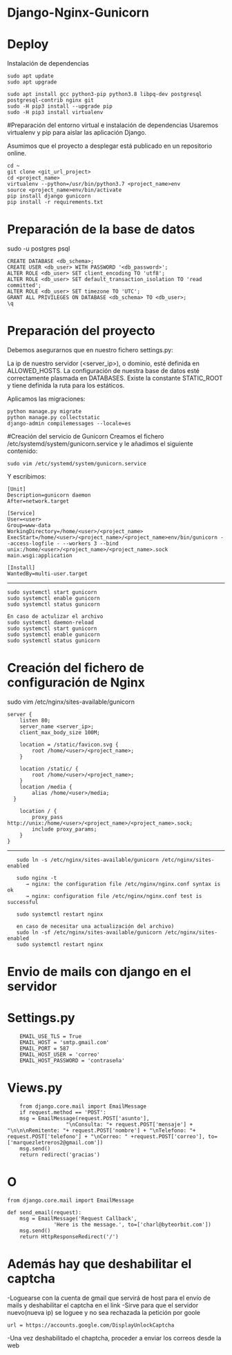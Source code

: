 # Django-Nginx-Gunicorn
# Deploy
Instalación de dependencias

    sudo apt update
    sudo apt upgrade

    sudo apt install gcc python3-pip python3.8 libpq-dev postgresql postgresql-contrib nginx git
    sudo -H pip3 install --upgrade pip
    sudo -H pip3 install virtualenv

#Preparación del entorno virtual e instalación de dependencias
Usaremos virtualenv y pip para aislar las aplicación Django.

Asumimos que el proyecto a desplegar está publicado en un repositorio online.


    cd ~
    git clone <git_url_project>
    cd <project_name>
    virtualenv --python=/usr/bin/python3.7 <project_name>env
    source <project_name>env/bin/activate
    pip install django gunicorn
    pip install -r requirements.txt

# Preparación de la base de datos

sudo -u postgres psql

    CREATE DATABASE <db_schema>;
    CREATE USER <db_user> WITH PASSWORD '<db_password>';
    ALTER ROLE <db_user> SET client_encoding TO 'utf8';
    ALTER ROLE <db_user> SET default_transaction_isolation TO 'read committed';
    ALTER ROLE <db_user> SET timezone TO 'UTC';
    GRANT ALL PRIVILEGES ON DATABASE <db_schema> TO <db_user>;
    \q


# Preparación del proyecto

Debemos asegurarnos que en nuestro fichero settings.py:

La ip de nuestro servidor (<server_ip>), o dominio, esté definida en ALLOWED_HOSTS.
La configuración de nuestra base de datos esté correctamente plasmada en DATABASES.
Existe la constante STATIC_ROOT y tiene definida la ruta para los estáticos.

Aplicamos las migraciones:

    python manage.py migrate
    python manage.py collectstatic
    django-admin compilemessages --locale=es

#Creación del servicio de Gunicorn
Creamos el fichero /etc/systemd/system/gunicorn.service y le añadimos el siguiente contenido:

    sudo vim /etc/systemd/system/gunicorn.service

Y escribimos:

    [Unit]
    Description=gunicorn daemon
    After=network.target

    [Service]
    User=<user>
    Group=www-data
    WorkingDirectory=/home/<user>/<project_name>
    ExecStart=/home/<user>/<project_name>/<project_name>env/bin/gunicorn --access-logfile - --workers 3 --bind unix:/home/<user>/<project_name>/<project_name>.sock main.wsgi:application

    [Install]
    WantedBy=multi-user.target
  
----------------------------------
  
	sudo systemctl start gunicorn
	sudo systemctl enable gunicorn
	sudo systemctl status gunicorn

	En caso de actulizar el archivo
	sudo systemctl daemon-reload
	sudo systemctl start gunicorn
	sudo systemctl enable gunicorn
	sudo systemctl status gunicorn

  # Creación del fichero de configuración de Nginx
   sudo vim /etc/nginx/sites-available/gunicorn 

    server {
        listen 80;
        server_name <server_ip>; 
        client_max_body_size 100M;

        location = /static/favicon.svg { 
            root /home/<user>/<project_name>;
        }

        location /static/ {
            root /home/<user>/<project_name>;
        }
        location /media {
            alias /home/<user>/media;
      }

        location / {
            proxy_pass http://unix:/home/<user>/<project_name>/<project_name>.sock;
            include proxy_params;
        }
    }
  
  
  -----------------------------------------------------------------------
  
	   sudo ln -s /etc/nginx/sites-available/gunicorn /etc/nginx/sites-enabled

	   sudo nginx -t 
	      → nginx: the configuration file /etc/nginx/nginx.conf syntax is ok
	      → nginx: configuration file /etc/nginx/nginx.conf test is successful

	   sudo systemctl restart nginx 

	   en caso de necesitar una actualización del archivo)   
	   sudo ln -sf /etc/nginx/sites-available/gunicorn /etc/nginx/sites-enabled 
	   sudo systemctl restart nginx

# Envio de mails con django en el servidor

# Settings.py
        EMAIL_USE_TLS = True
        EMAIL_HOST = 'smtp.gmail.com'
        EMAIL_PORT = 587
        EMAIL_HOST_USER = 'correo'
        EMAIL_HOST_PASSWORD = 'contraseña'
# Views.py
    	from django.core.mail import EmailMessage
    	if request.method == 'POST':
		msg = EmailMessage(request.POST['asunto'],
					   "\nConsulta: "+ request.POST['mensaje'] + "\n\n\nRemitente: "+ request.POST['nombre'] + "\nTelefono: "+ request.POST['telefono'] + "\nCorreo: " +request.POST['correo'], to=['marquezletreros2@gmail.com'])
		msg.send()
		return redirect('gracias')
# O
	from django.core.mail import EmailMessage

	def send_email(request):
	    msg = EmailMessage('Request Callback',
			       'Here is the message.', to=['charl@byteorbit.com'])
	    msg.send()
	    return HttpResponseRedirect('/')
# Además hay que deshabilitar el captcha
-Loguearse con la cuenta de gmail que servirá de host para el envío de mails y deshabilitar el captcha en el link
-Sirve para que el servidor nuevo(nueva ip) se loguee y no sea rechazada la petición por goole

	url = https://accounts.google.com/DisplayUnlockCaptcha
-Una vez deshabilitado el chaptcha, proceder a enviar los correos desde la web

